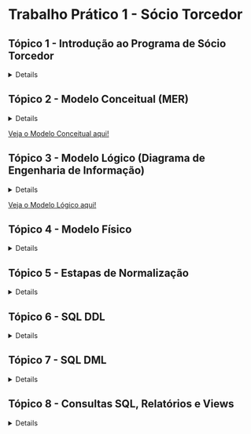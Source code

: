 # Trabalho Prático 1 - Sócio Torcedor

## Tópico 1 - Introdução ao Programa de Sócio Torcedor

<details>

  ## Introdução ao Programa de Sócio Torcedor

  O programa de Sócio Torcedor é uma iniciativa de clubes de futebol voltada para o engajamento e fidelização dos seus torcedores, oferecendo a eles a oportunidade de apoiar diretamente o clube e, em troca, obter benefícios exclusivos. Comum em diversos times ao redor do mundo, esse programa se tornou uma fonte importante de receita para as equipes, complementando os ganhos com venda de ingressos, patrocínios e direitos de transmissão.

  A principal ideia por trás do programa é criar um vínculo mais próximo entre o clube e seus torcedores, oferecendo vantagens como prioridade na compra de ingressos, descontos em produtos oficiais, acesso a áreas exclusivas nos estádios, e a possibilidade de participar de eventos especiais, como encontros com jogadores e visitas às instalações do clube. Esse modelo de fidelização não apenas beneficia os torcedores, que têm acesso a experiências e serviços diferenciados, como também representa uma importante estratégia financeira e de marketing para o clube.

  Além dos benefícios diretos, o Sócio Torcedor incentiva uma base de fãs mais engajada e comprometida com o sucesso do clube, criando um ciclo de apoio mútuo. Muitos clubes oferecem diferentes planos, adaptando os benefícios e preços às preferências e possibilidades de cada torcedor, aumentando assim o alcance e a acessibilidade do programa.

  ### Exemplo para o Trabalho: Programa de Sócios "Camisa 7" do Botafogo de Futebol e Regatas


  Para o desenvolvimento do presente trabalho, utilizaremos como exemplo o programa de Sócio Torcedor do Botafogo de Futebol e Regatas, denominado "Camisa 7". Este programa é direcionado aos torcedores do Botafogo e oferece uma série de vantagens para aqueles que se tornam sócios, fortalecendo o vínculo entre o clube e sua torcida apaixonada.

  O programa "Camisa 7" concede aos sócios benefícios como prioridade e descontos na compra de ingressos, vantagens em produtos e serviços oficiais, acesso a eventos e experiências exclusivas, além de promoções junto a parceiros comerciais. Essa estrutura proporciona um caso rico para modelagem de banco de dados, uma vez que envolve uma diversidade de informações sobre o relacionamento entre o torcedor e o clube, planos de associação, regras de uso e diferentes tipos de benefícios e acessos.

  No decorrer do trabalho, focaremos na criação de uma estrutura de banco de dados que capture os principais aspectos do programa "Camisa 7", incluindo a modelagem de dados para sócios, planos, benefícios, e registros de transações, garantindo um sistema que pode sustentar tanto as operações internas do clube quanto o suporte aos torcedores cadastrados no programa.

  ## Resumo sobre o Negócio


  O programa de sócios torcedores "Camisa 7" do Botafogo de Futebol e Regatas visa fortalecer a relação entre o clube e seus torcedores, oferecendo benefícios exclusivos para aqueles que aderirem ao programa. Atuando no setor esportivo e de entretenimento, o programa permite que os torcedores apoiem diretamente o clube, contribuindo para a sustentabilidade financeira e participando de um modelo de engajamento que vai além dos jogos.

  ### Ramo de Atuação


  O "Camisa 7" opera no mercado de fidelização esportiva, focado em oferecer vantagens exclusivas aos sócios torcedores, como prioridade na compra de ingressos, descontos em produtos oficiais, acesso a eventos exclusivos e outras experiências voltadas para os fãs.

  ### Tipos de Serviços e Benefícios

  <ul>
    <li>Prioridade e desconto na compra de ingressos para jogos do Botafogo.
    <li>Descontos em produtos oficiais do clube e de parceiros.
    <li>Acesso a áreas exclusivas do estádio.
    <li>Possibilidade de participar de eventos e experiências únicas com o clube, como visitas ao estádio e encontros com jogadores.
    <li>Benefícios relacionados a parceiros comerciais (lojas, restaurantes, academias, etc.).
  </ul>

  ### Principais Atores

  <ul>
    <li>Sócio Torcedor: O torcedor cadastrado no programa, que possui diferentes níveis de adesão e benefícios.
    <li>Clube (Botafogo de Futebol e Regatas): Responsável por gerenciar o programa, estabelecer parcerias e promover os eventos e benefícios.
    <li>Fornecedores e Parceiros Comerciais: Empresas e lojas que oferecem benefícios exclusivos aos sócios.
  </ul>

  ### Dados Essenciais

  <ul>
    <li>Informações pessoais dos sócios (nome, CPF, endereço, e-mail…).
    <li>Dados de adesão ao programa (tipo de plano, data de adesão, status…).
    <li>Histórico de benefícios e utilização de serviços.
    <li>Informações sobre pagamentos e renovação de planos.
    <li>Detalhes de eventos exclusivos e ingressos adquiridos.
  </ul>

  ### Fluxos de Processos Cotidianos

  <ul>
    <li>Adesão e Cancelamento: Processo pelo qual o torcedor adere ao programa ou cancela sua inscrição.
    <li>Gerenciamento de Benefícios: Atribuição e gestão dos benefícios que cada sócio tem direito, de acordo com o plano.
    <li>Compra de Ingressos: Prioridade e descontos na compra de ingressos para partidas, com controle de disponibilidade e acesso.
    <li>Renovação de Planos: Procedimento para renovação automática ou manual dos planos dos sócios.
  </ul>

  ### Regras e Restrições

  <ul>
    <li>Cada sócio tem direito a um único cadastro, identificado pelo CPF.
    <li>O sócio deve manter as mensalidades em dia para usufruir dos benefícios.
    <li>Há limites de quantidade e frequência para alguns benefícios, como a compra de ingressos com desconto.
    <li>As vantagens e os preços podem variar conforme o plano escolhido pelo torcedor.
  </ul>
</details>

## Tópico 2 - Modelo Conceitual (MER)

<details>

# Modelo Conceitual (MER)

## Introdução

O Modelo Conceitual é a primeira etapa na criação de um banco de dados e representa uma visão abstrata e de alto nível do sistema, descrevendo os principais elementos (entidades) e como eles se relacionam entre si. O objetivo do modelo conceitual é garantir que todos os requisitos do sistema sejam capturados de forma clara, sem se preocupar ainda com a estrutura física ou a implementação específica no banco de dados. É uma visão do “mundo real” do sistema, com foco em como os dados e informações devem ser organizados e compreendidos.

## Estrutura e Funcionamento do Modelo Conceitual

No Modelo Conceitual, usamos o Modelo Entidade-Relacionamento (MER) para identificar:

<ul>
  <li> Entidades: Representam os principais elementos do sistema, como pessoas, objetos ou eventos. Cada entidade é algo do “mundo real” que deve ser armazenado no banco de dados. No caso deste trabalho, as entidades incluem Sócio, Plano, Benefício, Ingresso, Pagamento, Setor_Estadio, Evento_Exclusivo, entre outras.

  <li> Atributos: São as características ou informações relevantes sobre cada entidade. Por exemplo, a entidade Sócio possui atributos como Nome, CPF, Endereço, Telefone, e Pontos_Socio. Esses atributos são as informações que devem ser registradas para cada instância da entidade.

  <li> Relacionamentos: Descrevem como as entidades estão conectadas. Cada relacionamento possui uma cardinalidade, que indica o tipo de ligação entre as entidades, como um-para-um (1:1), um-para-muitos (1:N), ou muitos-para-muitos (N:N). Os relacionamentos entre entidades são essenciais para definir a lógica de como os dados se conectam no sistema.

  <li> Cardinalidade: Define o número de instâncias de uma entidade que podem se associar a instâncias de outra entidade. Por exemplo, a relação entre Sócio e Plano é N:1, indicando que um sócio está associado a um único plano, mas um plano pode ter vários sócios.
</ul>

## Como o Modelo Conceitual foi Feito neste Trabalho

Neste trabalho, o Modelo Conceitual do sistema foi desenvolvido para organizar os dados de um programa de sócios torcedores de um clube de futebol, chamado "Camisa 7". Este modelo conceitual visa representar todos os dados relevantes do sistema, incluindo o gerenciamento de sócios, planos, pagamentos, ingressos, benefícios e eventos exclusivos para sócios.

### Principais Etapas do Desenvolvimento do Modelo Conceitual:

#### Identificação das Entidades:

As principais entidades identificadas foram:
<ul>
	<li> Sócio: Representa os membros do programa de sócios torcedores.
	<li> Plano: Representa os diferentes tipos de planos disponíveis para os sócios.
	<li> Benefício: Representa os benefícios oferecidos nos planos.
	<li> Ingresso: Representa os ingressos para eventos (jogos) que os sócios podem comprar com desconto.
	<li> Setor_Estadio: Representa as diferentes áreas do estádio onde os sócios podem adquirir ingressos.
	<li> Pagamento: Representa os pagamentos feitos pelos sócios para manterem sua adesão ao plano.
	<li> Evento_Exclusivo: Representa os eventos exclusivos disponíveis apenas para os sócios do clube.
</ul>

#### Definição dos Atributos:


Cada entidade recebeu uma série de atributos que descrevem suas características principais. Por exemplo:
<ul>
  <li> A entidade Sócio inclui atributos como `ID_Socio` (chave primária), `Nome`, `CPF`, `Endereço`, `Telefone`, `E-mail`, `Data_Adesao`, `Status_Socio`, e `Pontos_Socio`.
  <li> A entidade Plano inclui atributos como `ID_Plano` (chave primária), `Nome_Plano`, `Valor_Mensal`, `Valor_Anual` e `Descrição`.
</ul>

#### Definição dos Relacionamentos:

Para capturar as conexões entre as entidades, foram definidos vários relacionamentos, incluindo:
<ul>
  <li> ASSOCIADO_A: Relaciona Sócio e Plano, indicando que cada sócio é associado a um único plano, mas um plano pode ter vários sócios.
  <li> REALIZA: Relaciona Sócio e Pagamento, indicando que um sócio pode fazer vários pagamentos.
  <li> COMPRA: Relaciona Sócio e Ingresso, indicando que um sócio pode comprar vários ingressos.
  <li> PARTICIPA: Relaciona Sócio e Evento_Exclusivo via uma tabela intermediária, permitindo que sócios se inscrevam para participar de eventos exclusivos.
  <li> INCLUI: Representa a relação N:N entre Plano e Benefício. Essa relação indica que um plano pode incluir vários benefícios, e um benefício pode estar disponível em vários planos.
</ul>

#### Ajustes e Correções no Modelo Conceitual:

Após definir as entidades e relacionamentos, ajustes foram feitos para melhorar a clareza e a precisão do modelo. Atributos adicionais foram adicionados a algumas relações para capturar informações específicas (por exemplo, a quantidade de ingressos disponíveis para um setor específico). Também foi garantido que as setas de relacionamento estivessem corretamente apontadas das chaves estrangeiras para as chaves primárias correspondentes, reforçando a integridade dos dados no modelo.

### Modelo Conceitual

![Modelo Conceitual](modelo_conceitual.drawio.svg)

</details>

[Veja o Modelo Conceitual aqui!](https://viewer.diagrams.net/?tags=%7B%7D&lightbox=1&highlight=0000ff&edit=_blank&layers=1&nav=1&title=modelo_conceitual.drawio#R%3Cmxfile%3E%3Cdiagram%20name%3D%22P%C3%A1gina-1%22%20id%3D%22wmdU3N0_5JdRUZmJLfvx%22%3E7V1be9q6Ev01eaSfJd8fUyA9nJMLDWn3Tl%2F4HFDA%2BxiL2iaX%2Fvptgw22JBI3CZ6h8JJgWb6tpcvMaGZ0ordnT18ibz694GMWnFBt%2FHSid04oJY6hp%2F%2Bykue8xLXMVckk8sd52aZg4P9ieaGWly78MYsrFRPOg8SfVwtHPAzZKKmUeVHEH6vV7nlQfercmzCpYDDyArn0L3%2BcTFelDrU35f9h%2FmRaPJlY7urMzCsq518ST70xfywV6d0TvR1xnqx%2BzZ7aLMjQK3BZXXe25ez6xSIWJnUu%2BOr2W9e%2FCI8ff0743Zndce9oi9D85ZLn4ovZOAUgP%2BRRMuUTHnpBd1P6OeKLcMyy22rp0abOOefztJCkhf%2BwJHnO2fQWCU%2BLpsksyM%2Bmbxw9%2F10%2BuM1u9sksDjtP%2Bc1XR8%2F5kfzJOQoxX0Qj9tJ35k3HiyYseaGesaqXYVB6QA7oF8ZnLH2ftELEAi%2FxH6qNxMvb2mRdb0NH%2BiNn5HfY0Y%2FslOvZuNgxjuyU65mo2HFdUHY0bOy4Dip6iHYc26r8aLj40bUjP%2BV6yLqPTo70VLoPMnqOcnW1HkHGjwUrHWwoua0wAsaPjkt6I4Z9FN%2BqgFi4CLKO8lulHkVGj3mkp6pvIOMHdgJCxw%2B20c3BJB8QcHqIhcz2trrvgxcs8icNTtr6yWd95HOJuSovj1M%2FYYO5t8TlMfLmVQ62YvnAooQ9vfjt%2BVmq55bBfNFjvZjxuFlBIMWywLS0emBpO4KLSnBdpneWm3gQ%2BPOYNQKSgFHLNGWMiAIjc1cYGRJG3dbM8wNMKFFFQ2oUJFMCqd0%2Fw4SQC92MLAmhE2oF6VM%2FL9Ifk%2BxHrzMc8OVAtTqRPmd9DhOWLeJAo2nLnTIdyiOWDfantjzUA6JFbOjO6Uhg3bCA3fMQ1Uivq2bDRnFyJZw6XuINvTGLPVRNSreh%2B1%2FxsLKglXjJIh7GXCVqgY5W4LMjkcXSPg8TjhAtw4AGi8IakBpTsYpW%2BboFCZeNnMK6NyDkB5eJjwKbKJqyINXnB5eJAngBHSE%2FyGx89ECWmGoTROBmoN5XXb%2BNHqajL9MrY%2FTzL%2B%2Fq9qF1IDbY2vzoyAQEWTfoB14Ib391ijfDY3%2BVFYPMADucK%2FFqUi2wDbeClQWtcRZS1isGtLylITOgOS42NGVz5Hcv4NFwxsLYg7Vtu67QTeHRks2NK7S8cIEMLEKhwdLlMa3D4lHkr2yzy7%2F6Owa3ex4mxVyvCHZ5w6wAjhgqp7PdCTR6btl5XaDBFW6jH4jAWZ8fXBq1Aevz3JjCVp8fXF7PBj3yUwUEl9OZAWzRxcePjoqf4r1LElWKCbtfilIdDJ5NRNewqda67Lej0hdFIJEpjsQQgCUauLQqK0M3%2FpwP7zIkfejlTEJtdIAp%2FAo%2BUiH6CNRMsf%2BCr5kbshXx68ILE3%2Fsjdkw8GcpJrgwI%2FCuivJEkfsZhGzE4njZ1Ejk8xgXchTcn8w8kKgVIwf6dREIV1yrCSKivh%2Fnj4Mvv7TP%2FfRdyl2p0pNs263eYkV0fpVAwvo13sHLgYQT1e43Ji7VjujHgU2oiMt2RfQDyRZTnyAwdxClswGsbREfPS6FoqfVnnb03j%2BjSy0YOeNTOguSoAXsLPoWegTkPo4vJUAUcnQz5LigvjfxZunnwhutRNfntcsDmM3KqBckVIIQmblKQNQsFFI4jVg2Vi1jOuZbWyEgXBYBh0sOFVo5OqR44YLKsaGhkq16FyzhY46zbdkmNGCmbNDLQ4ZQArZO5QoXjgarWzeWi8jMZ73XRU9cbiEEel0bHUEmLqMhMVCFkmEgCJnx41A8D2oTZCEzHxrAcxA6gkxcrlXEPJBgpdoErVdhkTBkyjp9L5xELI7hLSCmJujrqlX%2FRi0gpqyvqywgGwSRGUAsAVHLhPajMGWV%2Fr8cWJk3tWo4jE0saJS25P4Ah8qy7E9mBSwDPE%2BKJWvymUMTh9bgFViB596xYefnxtaPiu1tXt%2BrA1m0t4kquGN3OmJ9gpCpIMXQfCSoIIiiIsiSp84BS3g07MaJN0bgnO7agmUXfJ3PlidQZTLADEZ0Iq5bzJ9FZkULfI6lEpzLKPp4hR8gVkQz0YEl66P9CEXeRIcI%2FbRw%2BoRLnIhqBWZ3gZ%2B2U3PqcXDJBs6BBE7X5qfw%2FkXiO3cgzsH1uw%2FYAqaSngPZaqA%2BPbjCPm3Zctd9yNwkht2nUbCI%2FQd42doQUiq1qCoIqlnhWtZHVML1Ckp00rVuCYDq4CYsR9ZWluJ1gSAgWoaLDy0iobW0JCNAy6ImOrTkiMVzPvIC%2F5eHJzqW6uIgB54yyJGj29teisEyOhYZWC50I3PlAWx%2FUseJO32A5%2BcuAkD%2BhJ0sHBfa49qtl6YCJ5qG0NfhV7tJEVn%2Bp%2FvDuHWVmkL2RqLUuLJSczoYXLV7p52rtPhUYi%2Ba8tndIm6kPZsGFRaQiWryKmb%2FcoteN7wdNGk5iGp%2FVguIVhjp0ERuEG3PnYwIMYRxlyhWtBrGVNa6S%2Blaxn4852E6uMAmS5Uao9LhzTKaBI7IGtA%2B5qnSBEMQvGpJSD3RCqfYTyjBByiMPf%2FJT0qrLenRbenMRrDKDj5g49Oi1dTYuh5ZOBKRRatLibC0%2BSVVfL3An4Tp71GKFYvSgqyR%2BiMvOM1PzPzxONjW6qv0fkDDFw2gVJG%2FzVI0e31nzV6xn4GcFAI9rjY%2BXPcwd8ObhpSi5ut5e8EWoKyfNnsIv7Wv%2Fnfxw7xJvlvTH3fF7sBHfhAM%2BUqCDiS30%2B8QhGsJd%2F3m5eify%2Fb5t57EXJN2jhQmcTKQhUtHMRk4u5sMZGF9D4UX10Y3ycrGoz3ElVDBj1KVX7pZYHFtCrE7t3Si107chivwcv3ipaZ%2F3T097%2F2ANTJTs7oGZShcgpsdexUJqvdQwREXnqlik%2BxmhwhFCus9HHtFXG1NNuA3jOuhDL1G7awEyILqFIns2lcX%2FWvYkVfcS0FXjBDNjryKJGJ7OEKIXniGYlWl2RHCpH%2FCjKYL%2Fnq6QlJoFtfiaX%2F8yGvWFXqL6EckFqEDyadUn5%2F1Yj8Sgg4kn9LvEASmNioJAg4pw0gQtpRXsl7f6Q1urnufv%2FWWTmTdC1AxU4xjXecEKk3btMh404ycaclm6D2UM20i5nexwM2Alixp7iGyLhWyBetyk20YV1RZP3YX2kssu%2BY4bIMlV1XOkwRYFWhsolQRpEQEl6BJZIX3wPlB1n%2FokZ8qIsjETEv2Eu%2BfXt%2F02r0%2BrBlTNAu1FOY2pWfo7uRLRUKjPZSCqOBWT8BXkGxZbi88le8KN%2BXLku%2Fy3Vbf5d2Cf%2B8HQZsHPL1NJ%2BRhdlGcRPz%2FTCj8AJKkjAPEbY6lxfkliZN%2B%2F7pnWfN73gkWj0%2Bt7RzhdzMX4iEbTU%2BlnhZhZ8VPriu4tVnGK1Pj8qjPIj8FIOtHO9iI7aVmh0SckSfLTdQqYPsWM1y3moyieEkKrQKFIDmEhFSDKQ5eEgfFPBq9MNs6feRBo%2BVW0LIaREu5zR%2Fwws9bzCW%2Fuw%2Fi9u0Na4dBv2N0XF56GkXec6nCPNtXOS7dWdyeWYxmIUWc8FndKwr3sG0XOM6L9dMfq5feNK3117%2B9tclGz%2BvuWfe62xp0Tz4giFvqh4q2sV1AFAAhmkKo2Zn9XQmXvGAB443wLlx1wW9xvdV4A3K3ElXZx2gPURW7L3V2ps2khxHnSXkkSD9qesHHLKvxLw%3D%3D%3C%2Fdiagram%3E%3C%2Fmxfile%3E)


## Tópico 3 - Modelo Lógico (Diagrama de Engenharia de Informação)

<details>

# Modelo Lógico - Diagrama de Engenharia de Informação

## Introdução

O Modelo Lógico é uma etapa intermediária entre o modelo conceitual e a implementação física no banco de dados. Ele representa a estrutura de dados de maneira mais detalhada, especificando as tabelas, chaves primárias, chaves estrangeiras e relacionamentos de forma que se aproxime do formato final a ser utilizado no banco de dados. O objetivo é traduzir as ideias do modelo conceitual em uma estrutura que possa ser implementada no sistema de gerenciamento de banco de dados (SGBD), garantindo a integridade e a consistência dos dados.

## Estrutura e Funcionamento do Modelo Lógico

No Modelo Lógico, cada entidade do modelo conceitual se torna uma tabela, e os relacionamentos entre as entidades são implementados usando chaves estrangeiras e, quando necessário, tabelas intermediárias. A modelagem lógica envolve:

### Tabelas e Atributos

<ul>
  <li> Cada entidade do modelo conceitual é convertida em uma tabela com atributos bem definidos.
  <li> Cada tabela possui uma chave primária (PK), que é um identificador único de cada registro, além de outros atributos que representam as informações que serão armazenadas.
</ul>

**Exemplo**: A entidade `Sócio` se tornou a tabela `Sócio`, contendo atributos como `ID_Socio` (PK), `Nome`, `CPF`, `Endereço`, `Pontos_Socio`, entre outros.

### Chaves Estrangeiras (FK)

<ul>
  <li> Para conectar as tabelas e garantir a integridade referencial, foram adicionadas chaves estrangeiras nas tabelas dependentes.
  <li> As chaves estrangeiras estabelecem relacionamentos entre as tabelas, apontando para a chave primária de outra tabela.
</ul>

**Exemplo**: Na tabela `Pagamento`, o campo `ID_Socio` é uma chave estrangeira que se conecta à chave primária `ID_Socio` na tabela `Sócio`. Isso indica que cada pagamento está associado a um sócio específico.

### Relacionamentos com Tabelas Intermediárias para Relacionamentos ‘N:N’


- Relacionamentos muitos-para-muitos (N:N) foram implementados usando tabelas intermediárias, chamadas de tabelas associativas. Cada tabela intermediária possui chaves estrangeiras que se conectam a duas tabelas principais, estabelecendo o relacionamento N:N de forma indireta.
  
  **Exemplos**:
  - `Plano_Beneficio`: Tabela intermediária entre `Plano` e `Benefício`, permitindo que um plano inclua vários benefícios e que cada benefício esteja disponível em vários planos.
  - `Participacao_Evento`: Relaciona `Sócio` e `Evento_Exclusivo`, permitindo que sócios possam participar de múltiplos eventos e que cada evento tenha a participação de vários sócios.
  - `Disponibilidade_Ingresso`: Conecta `Ingresso` e `Setor_Estadio`, permitindo a configuração de ingressos disponíveis para diferentes setores em cada jogo.

### Uso de Cardinalidades com Formato "Pé de Galinha"


No modelo lógico, os relacionamentos entre as tabelas são representados com linhas e símbolos que indicam a cardinalidade, utilizando o formato "pé de galinha":
- **‘1:N’**: Indica que uma ocorrência em uma tabela pode estar relacionada a várias ocorrências em outra tabela.
- **‘N:N’**: Indica um relacionamento muitos-para-muitos, que requer uma tabela intermediária.

  **Exemplo**: O relacionamento entre `Sócio` e `Plano` é 1:N (um sócio pertence a um único plano, mas um plano pode ter vários sócios), enquanto o relacionamento entre `Plano` e `Benefício` é N:N e é implementado através da tabela intermediária `Plano_Beneficio`.

## Tabelas e Relacionamentos Principais


| Tabela 1        | Tabela 2        | Cardinalidade | Implementação               | Descrição                                                                                   |
|-----------------|-----------------|---------------|-----------------------------|---------------------------------------------------------------------------------------------|
| Sócio           | Plano           | 1 : N         | Direta (FK em Sócio)        | Cada sócio está associado a um único plano, mas um plano pode ter vários sócios.            |
| Sócio           | Pagamento       | 1 : N         | Direta (FK em Pagamento)    | Um sócio pode realizar vários pagamentos, mas cada pagamento pertence a um único sócio.     |
| Pagamento       | Plano           | N : 1         | Direta (FK em Pagamento)    | Vários pagamentos podem estar vinculados a um único plano, mas cada pagamento é relacionado a um plano específico. |
| Sócio           | Ingresso        | 1 : N         | Direta (FK em Ingresso)     | Um sócio pode comprar vários ingressos, mas cada ingresso é comprado por um único sócio.    |
| Ingresso        | Setor_Estadio   | N : N         | Tabela Disponibilidade_Ingresso | Um ingresso pode estar disponível em vários setores, e um setor pode ter vários ingressos. |
| Sócio           | Evento_Exclusivo| N : N         | Tabela Participacao_Evento  | Um sócio pode participar de vários eventos exclusivos, e cada evento pode ter a participação de vários sócios. |
| Plano           | Benefício       | N : N         | Tabela Plano_Beneficio      | Um plano pode incluir vários benefícios, e um benefício pode estar disponível em vários planos. |

## O Funcionamento do Modelo Lógico no Sistema

O Modelo Lógico para o programa de sócios torcedores "Camisa 7" foi desenvolvido com o objetivo de organizar e estruturar todos os dados relacionados aos sócios, planos, pagamentos, ingressos, benefícios e eventos exclusivos. Esse modelo lógico descreve como cada tabela (entidade) está conectada a outras, definindo as interações permitidas entre os dados.

### Gerenciamento de Sócios e Planos


- A tabela `Sócio` está ligada à tabela `Plano` para garantir que cada sócio esteja associado a um plano específico, e os detalhes do plano, como valores mensal e anual, estão disponíveis na tabela `Plano`.
- Essa estrutura facilita o gerenciamento dos planos dos sócios e permite a atualização dos dados conforme necessário.

### Controle de Pagamentos


- A tabela `Pagamento` está relacionada a `Sócio` e `Plano`, permitindo registrar e monitorar os pagamentos realizados por cada sócio para o plano específico.
- A chave estrangeira `ID_Socio` em `Pagamento` conecta cada pagamento a um sócio específico, enquanto `ID_Plano` conecta ao plano relacionado, garantindo que o sistema possa verificar o status de pagamento de cada sócio.

### Distribuição de Ingressos e Setores do Estádio


- Com a tabela intermediária `Disponibilidade_Ingresso`, é possível definir a quantidade de ingressos disponíveis para cada setor do estádio em diferentes jogos.
- As conexões entre `Ingresso`, `Setor_Estadio` e `Disponibilidade_Ingresso` permitem gerenciar a disponibilidade de ingressos e organizar a venda por setor.

### Benefícios Associados aos Planos


- A tabela `Plano_Beneficio` conecta `Plano` e `Benefício`, permitindo que cada plano ofereça um conjunto de benefícios específicos.
- A estrutura N:N garante que benefícios possam ser oferecidos em múltiplos planos, e que cada plano possa ter vários benefícios, oferecendo flexibilidade no gerenciamento das vantagens dos sócios.

### Eventos Exclusivos para Sócios


- A tabela `Participacao_Evento` conecta `Sócio` e `Evento_Exclusivo`, permitindo que os sócios se inscrevam para participar de eventos exclusivos e que o clube possa monitorar a participação.
- Isso permite ao sistema registrar e gerenciar a participação dos sócios em eventos especiais oferecidos pelo programa.

### Modelo Lógico

![Modelo Lógico](modelo_logico.drawio.svg)

</details>

[Veja o Modelo Lógico aqui!](https://viewer.diagrams.net/?tags=%7B%7D&lightbox=1&highlight=0000ff&edit=_blank&layers=1&nav=1&title=modelo_logico.drawio#R%3Cmxfile%3E%3Cdiagram%20name%3D%22P%C3%A1gina-1%22%20id%3D%22KSyjg04kAoLFHSUwFhZd%22%3E7Z1rd6O2FoZ%2FTT6mi5sBf5xc2jM9055pMqunPV%2ByNEZJaDF4YTJJ5tcfYW42wolEDQLt3dXV2thWbOnVfsSrLenMvly%2F%2FJSSzeMvSUCjM8sIXs7sqzPLsn3DYf%2FLr7wWVyxj6RVXHtIwKK6ZzYXb8DstLxrl1acwoNuDN2ZJEmXh5vDiKoljusoOrpE0TZ4P33afRId%2FdUMeKHfhdkUi%2Fup%2FwyB7LK76ltdc%2FxcNHx6rv2y6y%2BKVNaneXP6S7SMJkue9S%2Fb1mX2ZJklWPFq%2FXNIor72qXorP%2FXjk1fqLpTTORD7wvP71PP755tuHLySx%2F7z5%2BPpX%2Bvt5Wco3Ej2VP%2FjMcs8sm1W%2FfXHwcPcTsteqXtiv2eQPM%2FI1ojf577p4TNLwexJnJGLX8w9tM5JmZZPunj%2BH64jErMJI0Lp0kewUkl%2B6D6PoMomSlD2Pk5h9%2BGKVRBHZbMOvUVVUkCabLyR9oFl5YZOEcbZr68UF%2B5dVxaXxw%2BJswb7rJXtuNs%2FZv%2Fnb0%2BwyibdZSsJd9VGyzZ7plj28yJJNWWhE76vy07KN88dfkyxL1uUTvhmqOqVpRl%2F2LpXN8hNN1jRLX9lbylctp5RI1Um88vlzozjTL6897qnNLq%2BRUuQPddGNDtiDUgoSsrA6ZHFEAOyXZyGJbljnI%2FFDVDTXri%2BSprk62rSzlg9qdr%2FKaRBW5ZnsacIq9z7a9abHMAhozK49P4YZvd2QVf6mZxaOcklm66j8CN9Ob3aI9xtvr3FsybYpC2vqTLo0EmU0jUnGOs5THGy5Bq%2B%2FZ38NLDgN3J5d2mcX9ipM3g4Hra5vG4UmMtbVaFo2x2GX3l15DKPgE3lNnrKqoOoZ088LDW6KYJ6%2Fl8X1T6ywbSUvVvht%2BWXyl0kUPjBJXK1YW%2Bd%2F8SKlW%2FZdPpG8fx9Rg3Sv9Q87rbngO61tdTXlYqheuxTvtRqGbXYx%2BZtWXyGMH2kayoVziTCxEFbL62EHflcdQ4mjGlDtqePzv2WielfMFYr0Ug1zlADtPi7YUEvhhtI9npv8WO%2Fj1d1t8lY4P6UMqqBcNPaJVLFlvA%2Fjh0%2FFW92WThZD6OTl7FiHtpYn1Y1QcWMIR2I0iFwRvk04DVdc5Vyx%2F9G9gmKqiN4VWMLtoj1GHK69f2WF6oSQ04sCHjP4u0dkxlSYsVTODBcCM8TbRXtmeFx7X69JGEGEhrgq4EHDR2hMFhqmpZwaEv7mfKnhCzeM7tSoxLXX3peff4TIDHFNgGOG1TWDjcyYCDOE58QGm8iW8C5nywyJuUvtmcG7kddxQFOaT11%2F8LSa6Ti9OuDRgzczkR6ToYevnB4SLuZ86eEIN4z29OB9yS%2BUVXXeKgDBIS4MeODgHU0Ex1TAUSePqwOHhJM5X3B4wg2jPTh4a%2FKKZOSOBHRLQN50iGsDHDuqP4nsmCI7HNXssCUczdmyo%2B4DyA6btyhvM5I9be%2B2uuXmnl4c8OAhkW6J8BgbHh0L90aGh4ShOV942MINoz08eIfyM%2BvmCWB4iIsDHjwk8i4RHiPDwzaUw4M3NX%2Bc7xJBwXDhCreT9izhTcuPV3efWS8GyRFxYYDjCGJkwgvNRVeaW0NhRGJqbOoMEW6mk1HkrVaRp0i7tBFig6KZr2mvLh%2BMJf3lIlTcGKMOfurs7SEHoC1m3OqWoIrtoiv36tSpkwf3anoE2T88%2B%2BuuMZ9dZhx%2B8grCLjN1r8C7SIefztLxLrLnQEBCKODuKh2c2hrNnZRHi%2FKNZhwIU1sOTm3VVcFPbeUbzeiHktNLAx460JGcMDqU7zfjzNqSFI0POJNVVwVvQv5OWCPcrWm8JRC3nZEQBzx44L7JE4aH%2Bn1nqk0M9KYHbpRctzfvYRb0IPETTHjg5sjHxcLbnQiP6cBD%2BQY0CwjbI9edAOGx4F3KK7pdpWGxAc3uvzZE%2B0pCI%2FAgwludFzSm9zu1XOF5O8WrTjUFMZ1siAX6juNlQs7vzJ0F7ztCyIZYoBNZV0VnTv0uuIearc%2FqmREhIRZ44wJ0JsdbrzW%2Fo3eqL6D3vSUak3V788bkl3CT6ImT08sDHD5c9CYnjA%2FlWREuBGuy7gOID5e3Jn97InEWBiSgd1G4DjOI25xKKAQeQfAYtwkTRH1qhAvhIDcXD3Krq6LD0Cy2G2JtRrdbkobJFiJD8FS343WDp7pNmSHKMyRcCMe6uXisW709CO9aYoaEpEbAQcTrWFdOHsia1SgmR7BXzp3WVhGu6L2BNVhyhIfgHy05whNXzFSSI7yOjV8AJEd4OBKot4riRwL5VhHvxvUZDgF6JkdIiAXckMDHk19Hu6%2BUx4vy5AjfEpfH9OAi2C6%2BeLtoDxN%2BNnN3BNNGR5ycXh7w8IFHv04YH8qTI3wIR7%2F6ePRrXRX8TGax6JfxAyQ68PDX43WDh79OGB3qsyJ8CKe%2F%2Bnj6a10VvJP5C82SIIF984FHwB6tm%2BprIEEmSRDlORFLCGfA1p0ACbLkzcryDFjIBJEQCDyC4GbZUyaIr5wgvL05q7P8REME7pddVwXvWH68ursFegyshDDgsQN3rZkwOyxTOTsAngO7xD1r6qrAc2D7CQMcSDxcHjrhDF%2FLEQTJcCfBznp5aN8E35MtF539WbCeonM3Jp7UO9hi0fmfBuvxRigSZTpEEc3qHY4os96zpi9RLOGG0p4oig4BnDhRxAUCjihLPjnjY%2FyQ0u0WF46yVxatTbXPRTNva5vq5DHeNHBua7RBQN095rNw1DR4CEBYOdr0C%2FQoTaNztuvdyA5nTCCjFnDGpWngFNhoU2DyiFG%2BeNQ0IJwY2%2FQCBIpp8LNePycgl%2F7IyAIgOfBMhgmTQ%2Fm6UbO6LdacHHgqQ9PifLL%2BbueBv6DiA49keEMsOME1YXyoXztqmrOe4RKNEXU3QH6YZveRsQnMRT8y0gCID8y4mzI%2BlC8cNU3e2JxV7rZwlMBDGZq64M1KwCt%2FZKQBDyDVNtEIkJ4AGXRuXf26UdOY9dYDvafWDeGm0h4nhoRFMUOM9J5PF5cIPKyY%2FOzZLc2S9O6agSJ4YxwCKNXOdKq5AdlcO3OwfGrTxOms0cYDTS%2BZUbKdxQ8YQSTbmTjD1WiAHxPmN5h5gMeRgZRU4I0MKp4gYHoCRsoVkwaM%2BlQ7C8SEV90NECemxU94%2FcpK1Q8oA4gDIEBwymvKAFGfcWfNepcJ4RiBE15NXXQcQ57S4vxYkFNeEuIACBDem7wKt5skDr%2BGURiQgL6%2FbgyQTbms5qCkXcrBTpI1LXQpx3MprRm6lFXJ0FxKC13KRgPoUp5IKvDGCDa6lFMGjHqX0uZdShCAqTsGAsa0ed8S95zoqxaAjEEjczwjU54x6o1MG4SRaaOR2dQFb2T%2B9kTirHClgsKl%2BkYjndgygE4AskTiiFFkyegsmcA6Ypu3TLVcCGaLN472OKk2%2FNf%2FBmUAdcCDiCOx1AchMj5E1K8mdnhbVEuIOOKzpPpDhHc6dZxGGUAaAAnCO6LX3%2FLTiu%2BuX1bR0zb8hikV7JVzv2qwMrR3LPPtbNMBUyocdCPHm%2FGq%2B8k%2FSamQDiL%2FUCC8GwlixstBf7Kpi86dRYoQr9NgoO98l4RW3hgcuKcdHIgUN4p40KMc7%2FZSnjAdORVjE0Yiq3N6fBFuGTQo67qoHI32yi%2BqHVEGUAc8gizQoJwyQToyJkYmyIL3JzUkyALdyaYueHdyt9k6XIJIqAMgQSTOC0WCjE6QrjyJsREi4YPOGCHiTaM%2FQnhj81OyYlH9OymWEO%2F%2Ba8OEibhOAMJE4lA4hMn4MOnIlxgbJhKW54xh4gk3jf4w4T3MS5KH3zyDGyRBxMUBjyDV99ifU82lsApZfZPkvZk1SCkTTpXMejxl4tguFD8Ye%2F9U28udPti76E6Ol0FR95wZbUrh8u4kiAwKF%2F3Kpi46sykxg6KHVuClV7roXk6ZMOp3pXB58xIGYdDObOqCtzN1PP2rN2BO4mjqChh0NMdzNOUBo35LCheEoemiodnUBW9o7hIswni7SsMV0QoqAwgEHkQ83tREiEwHIhPYi8LjnVItlxF74o2jPUc83vzU8bZkAGkAJIjEEUBIkPEJon4jCo93QvUkiC3cOPoThDc3tZw6GUAbABHSsVqdxfnk7oLG9D58a9QBKKvCNKqwXYZ2xxAM7TUDBojtaEKON8tV95MZ5VF4vAkJYpbLQ1uyqQvelmSDgfeD%2BwzHA31nuiTkAm98UKUPImQmCRn1qRQ%2B71GCgEzdMRAypt%2FpWe7uIxAwUlIBCBj0MMfzMOUBoz6VwgdiYfpoYTZ10WlhageUAaQBECASp%2F8gQEYHyATSKHzeKNWTIOKNoz9BeO9TV99rAHnoTBHzz%2Fu%2Ff%2Fuf5984v3%2B1l3%2BsPqTL23OBJak0eKDV3R%2Br6TB7vaERycIkvm5eKe4RC4iYVo6ZbJ0DJncWaBx8SNOdjq5v1iR%2BzVs2%2F0W04gt9CbM%2F9h7%2FmT%2F%2BYVE%2Bu3rZe%2BmqAhD7KunrH%2FWfYE%2F2PpU%2FbT62e1Z9rvh9%2BY%2FaU0LnNNk2eUpX9A1lVSuOswpxx95YHNT3ZjQyjQ5B1BfTXY1%2FO%2FzKb6juc87ZfT0fzuLZZktpxU8tP9WojCvIaRVktQsqqoIr6FRyFRjyjCHXntLrI%2FMTynUpqNalrVat%2FqHGlu2wKCpWs1WQ3y5oYLEKLIU4uViD%2F5TjL4bzrhe6467ZJ%2B4ayuLu0hVUchGg1Sm5rUDP6inldp9w2wUNLGWBjbdHHCbMTa6CajXNhVq5Lr0W3XtHXqNVkjly6K2GJRh7Ty1m07BF5Vycpagw%2Bhr%2BOyoU1nM7kI8tZxW3aTDkXB3XJhCdl4rl3L75qjPzpeXsuK1A307WHFrPFupZsSVRRjSV0dluidDrHZ1bJdntjjG0nAWm8lHOvcKzL3qrt1BssZm1p3bsFk08OrdLGlvOArtIzVDOp5Slpzh4nlvtdRl9xwKtga1ljKw1gd30Z6i1KYTO6qzB94cCnmLD93RqPjetoYYC7GmaJNn%2B21OyefwlCWj%2Bjv8D%3C%2Fdiagram%3E%3C%2Fmxfile%3E)


## Tópico 4 -  Modelo Físico

<details>

# Modelo Físico

## Introdução

O Modelo Físico é a etapa final de modelagem de dados, onde os conceitos do modelo lógico são traduzidos diretamente para o formato de um banco de dados relacional. Essa etapa envolve a definição detalhada de cada tabela, incluindo os tipos de dados, restrições, chaves primárias e estrangeiras, e qualquer regra adicional necessária para garantir a integridade e consistência dos dados.

Neste trabalho sobre o programa de sócios torcedores "Camisa 7" do Botafogo, o Modelo Físico descreve como os dados são organizados e armazenados no banco de dados, permitindo que o sistema funcione conforme planejado. Ele estabelece a estrutura real que será implementada no sistema de gerenciamento de banco de dados (SGBD) com o MySQL.

## Estrutura e Aplicação do Modelo Físico ao Programa de Sócios Torcedores

### Definição de Tabelas com Tipos de Dados Específicos

- Cada entidade do modelo lógico foi convertida em uma tabela física com um conjunto de campos (atributos).
- Os tipos de dados foram escolhidos com base na natureza das informações armazenadas: por exemplo, `VARCHAR` para textos como nome e e-mail, `DATE` para datas, `DECIMAL` para valores monetários e `BOOLEAN` para status.

### Chaves Primárias e Unicidade dos Registros

- Em cada tabela, um campo foi escolhido como chave primária (PK) para garantir que cada registro seja único. As chaves primárias permitem identificar cada linha de maneira exclusiva.
- Em tabelas intermediárias (como `Plano_Beneficio` para o relacionamento N:N entre `Plano` e `Benefício`), uma chave primária composta foi definida usando múltiplos campos para garantir a unicidade das combinações entre entidades.

  **Exemplos**:
  - `ID_Socio` é a chave primária na tabela `Sócio`, garantindo que cada sócio seja identificado unicamente.
  - Na tabela intermediária `Plano_Beneficio`, a chave primária composta (`ID_Plano`, `ID_Beneficio`) impede a duplicação de combinações entre planos e benefícios.

### Chaves Estrangeiras e Relacionamentos


- Para conectar as tabelas de maneira lógica e garantir a integridade referencial, foram definidas chaves estrangeiras (FK) que referenciam as chaves primárias de outras tabelas.
- Isso garante que os dados em uma tabela estejam sempre relacionados de forma consistente a dados de outras tabelas.

### Tabelas Intermediárias para Relacionamentos ‘N:N’


- Relacionamentos muitos-para-muitos, como entre `Planos` e `Benefícios` ou `Sócios` e `Eventos Exclusivos`, foram implementados usando tabelas intermediárias.
- Essas tabelas intermediárias, como `Plano_Beneficio` e `Participacao_Evento`, contêm chaves estrangeiras para ambas as tabelas principais, criando o relacionamento N:N de forma indireta.

### Restrições e Domínios para Garantir a Integridade dos Dados


- Foram aplicadas restrições adicionais, como `CHECK` para validar valores numéricos (por exemplo, garantir que os valores de descontos estejam entre 0 e 1), `UNIQUE` para garantir que determinados campos sejam únicos (por exemplo, CPF e e-mail dos sócios), e `DEFAULT` para definir valores padrão em campos booleanos e inteiros.
- Essas restrições ajudam a prevenir erros e manter a integridade dos dados no sistema.

  **Exemplo**: Em `Pagamento`, a restrição `CHECK` em `Valor_pago` garante que o valor do pagamento seja sempre positivo.

## Como o Modelo Físico se Relaciona com o Funcionamento do Programa "Camisa 7"


O Modelo Físico para o programa de sócios torcedores "Camisa 7" foi projetado para estruturar e organizar todos os dados necessários para o funcionamento do sistema. Aqui está como ele permite que o programa opere:

### Cadastro e Gestão de Sócios


- A tabela `Sócio` armazena todas as informações dos membros, incluindo o plano de associação e os pontos acumulados.
- As restrições garantem que o cadastro seja único, evitando duplicações de CPF e e-mail.

### Configuração e Atribuição de Planos e Benefícios


- `Plano` e `Benefício` são tabelas separadas que definem cada plano de associação e os benefícios correspondentes.
- A tabela intermediária `Plano_Beneficio` permite associar múltiplos benefícios a um plano específico, proporcionando flexibilidade na criação de diferentes pacotes para sócios.

### Controle de Pagamentos


- A tabela `Pagamento` armazena cada transação feita pelos sócios, conectando cada pagamento a um sócio específico. Isso permite monitorar o status de pagamento e o histórico financeiro de cada membro.

### Distribuição de Ingressos e Setores do Estádio


- `Ingresso` e `Setor_Estadio` permitem a compra de ingressos para eventos, com informações sobre descontos e setores disponíveis.
- `Disponibilidade_Ingresso` gerencia a quantidade de ingressos disponíveis em cada setor, ajudando no controle da ocupação dos espaços.

### Gestão de Eventos Exclusivos para Sócios


- `Evento_Exclusivo` armazena eventos que são acessíveis apenas aos sócios.
- A tabela `Participacao_Evento` permite registrar quais sócios participam de quais eventos, facilitando a organização e o controle de participação em eventos especiais.

### Código para gerar o Modelo Físico

```
// Tabela Sócio
Table Sócio {
  ID_Socio int [pk] // Chave Primária
  Nome varchar
  Email varchar
  CPF varchar
  Endereço varchar
  Telefone varchar
  Data_adesao date
  Status_socio boolean
  Pontos_socio int
  ID_Plano int [ref: > Plano.ID_Plano] // Chave Estrangeira para Plano
}

// Tabela Plano
Table Plano {
  ID_Plano int [pk] // Chave Primária
  Nome_Plano varchar
  Valor_mensal float
  Valor_anual float
  Descrição text
}

// Tabela Benefício
Table Benefício {
  ID_Beneficio int [pk] // Chave Primária
  Tipo_Beneficio varchar
  Quantidade_limite int
  Pontos_necessarios int
  Descrição text
}

// Tabela Pagamento
Table Pagamento {
  ID_Pagamento int [pk] // Chave Primária
  Data_pagamento date
  Valor_pago float
  Metodo_pagamento varchar
  Status_pagamento boolean
  ID_Socio int [ref: > Sócio.ID_Socio] // Chave Estrangeira para Sócio
  ID_Plano int [ref: > Plano.ID_Plano] // Chave Estrangeira para Plano
}

// Tabela Ingresso
Table Ingresso {
  ID_Ingresso int [pk] // Chave Primária
  Jogo varchar
  Data_jogo date
  Desconto float
  ID_Socio int [ref: > Sócio.ID_Socio] // Chave Estrangeira para Sócio
}

// Tabela Setor_Estadio
Table Setor_Estadio {
  ID_Setor int [pk] // Chave Primária
  Nome_Setor varchar
  Preço float
}

// Tabela Disponibilidade_Ingresso (Tabela Intermediária para Ingresso e Setor_Estadio)
Table Disponibilidade_Ingresso {
  ID_Ingresso int [ref: > Ingresso.ID_Ingresso] // Chave Estrangeira para Ingresso
  ID_Setor int [ref: > Setor_Estadio.ID_Setor] // Chave Estrangeira para Setor_Estadio
  Quantidade_disponivel int
}

// Tabela Evento_Exclusivo
Table Evento_Exclusivo {
  ID_Evento int [pk] // Chave Primária
  Nome_evento varchar
  Data_evento date
  Localização varchar
  Capacidade int
}

// Tabela Participacao_Evento (Tabela Intermediária para Sócio e Evento_Exclusivo)
Table Participacao_Evento {
  ID_Socio int [ref: > Sócio.ID_Socio] // Chave Estrangeira para Sócio
  ID_Evento int [ref: > Evento_Exclusivo.ID_Evento] // Chave Estrangeira para Evento_Exclusivo
  Data_inscricao date
}

// Tabela Plano_Beneficio (Tabela Intermediária para Plano e Benefício)
Table Plano_Beneficio {
  ID_Plano int [ref: > Plano.ID_Plano] // Chave Estrangeira para Plano
  ID_Beneficio int [ref: > Benefício.ID_Beneficio] // Chave Estrangeira para Benefício
}

```
### Modelo Físico

![Modelo Físico](Modelo%20Físico%20-%20Sócio%20Torcedor.svg)

## Conclusão


O Modelo Físico transforma o projeto conceitual e lógico em uma estrutura prática e implementável. Ele define como cada dado será armazenado e acessado, garantindo a integridade, consistência e organização do banco de dados para o programa "Camisa 7". Com essa estrutura física implementada no SGBD, o sistema será capaz de gerenciar as inscrições, pagamentos, benefícios, ingressos e eventos dos sócios de maneira eficiente e escalável.
</details>

## Tópico 5 - Estapas de Normalização

<details>

# Etapas de Normalização e Estrutura do Banco de Dados

## Introdução

A normalização de dados é um processo essencial na modelagem de bancos de dados relacionais. Ela organiza as tabelas e elimina redundâncias, garantindo que os dados sejam armazenados de forma eficiente e evitando inconsistências. No caso do programa de sócios torcedores "Camisa 7", a normalização foi aplicada para assegurar a integridade dos dados e otimizar o desempenho do banco de dados.

## Etapas de Normalização


Abaixo estão as principais etapas de normalização seguidas para garantir que os dados estivessem em conformidade com as regras de normalização. No final do processo, os dados já estavam organizados de maneira a eliminar redundâncias e garantir a consistência.

### 1FN - Primeira Forma Normal


Para uma tabela estar na Primeira Forma Normal (1FN), ela precisa:
- Ter somente valores atômicos, ou seja, não conter grupos repetitivos ou valores multivalorados.
- Garantir que cada campo tenha um único valor por registro.

No banco de dados do programa "Camisa 7", todas as tabelas estão na 1FN, pois cada campo contém apenas valores atômicos e não há grupos repetitivos.

### 2FN - Segunda Forma Normal


Para uma tabela estar na Segunda Forma Normal (2FN), ela deve:
- Estar na 1FN.
- Ter todos os atributos totalmente dependentes da chave primária, eliminando dependências parciais.

A 2FN é aplicada principalmente a tabelas com chaves primárias compostas. No modelo do "Camisa 7", todas as tabelas que possuem chaves primárias compostas (como tabelas intermediárias para relacionamentos N:N) foram organizadas para que cada atributo dependa totalmente da chave primária composta.

### 3FN - Terceira Forma Normal

Para uma tabela estar na Terceira Forma Normal (3FN), ela precisa:
- Estar na 2FN.
- Ter todos os atributos dependentes somente da chave primária, eliminando dependências transitivas.

No banco de dados "Camisa 7", todas as tabelas foram normalizadas até a 3FN, garantindo que cada atributo seja diretamente dependente da chave primária, sem dependências transitivas.

### Confirmação de Normalização

Após a aplicação das três formas normais, o banco de dados do programa "Camisa 7" está totalmente normalizado até a Terceira Forma Normal (3FN). Isso garante que os dados sejam organizados de forma lógica e eficiente, com eliminação de redundâncias e consistência referencial.

## Estrutura do Banco de Dados no Programa "Camisa 7"

O banco de dados foi projetado para estruturar e organizar todos os dados necessários para o funcionamento do programa de sócios torcedores "Camisa 7", conforme descrito nas seções de normalização e modelagem. 

### Tabelas e Relacionamentos Principais


Abaixo estão os principais relacionamentos e suas implementações na estrutura física do banco de dados:

| Tabela 1        | Tabela 2        | Cardinalidade | Implementação               | Descrição                                                                                   |
|-----------------|-----------------|---------------|-----------------------------|---------------------------------------------------------------------------------------------|
| Sócio           | Plano           | 1 : N         | Direta (FK em Sócio)        | Cada sócio está associado a um único plano, mas um plano pode ter vários sócios.            |
| Sócio           | Pagamento       | 1 : N         | Direta (FK em Pagamento)    | Um sócio pode realizar vários pagamentos, mas cada pagamento pertence a um único sócio.     |
| Pagamento       | Plano           | N : 1         | Direta (FK em Pagamento)    | Vários pagamentos podem estar vinculados a um único plano, mas cada pagamento é relacionado a um plano específico. |
| Sócio           | Ingresso        | 1 : N         | Direta (FK em Ingresso)     | Um sócio pode comprar vários ingressos, mas cada ingresso é comprado por um único sócio.    |
| Ingresso        | Setor_Estadio   | N : N         | Tabela Disponibilidade_Ingresso | Um ingresso pode estar disponível em vários setores, e um setor pode ter vários ingressos. |
| Sócio           | Evento_Exclusivo| N : N         | Tabela Participacao_Evento  | Um sócio pode participar de vários eventos exclusivos, e cada evento pode ter a participação de vários sócios. |
| Plano           | Benefício       | N : N         | Tabela Plano_Beneficio      | Um plano pode incluir vários benefícios, e um benefício pode estar disponível em vários planos. |

### Como a Estrutura Suporta o Programa "Camisa 7"


O Modelo Físico foi projetado para permitir o funcionamento completo do programa de sócios torcedores "Camisa 7". Abaixo estão algumas das funcionalidades e como a estrutura do banco de dados as suporta:

- **Cadastro e Gestão de Sócios**: A tabela `Sócio` armazena todas as informações dos membros, incluindo o plano de associação e os pontos acumulados, garantindo que o cadastro seja único, sem duplicações de CPF e e-mail.
  
- **Configuração e Atribuição de Planos e Benefícios**: As tabelas `Plano` e `Benefício` definem os planos de associação e os benefícios correspondentes, enquanto a tabela intermediária `Plano_Beneficio` associa múltiplos benefícios a um plano específico.

- **Controle de Pagamentos**: A tabela `Pagamento` registra cada transação realizada pelos sócios, conectando o pagamento a um sócio específico e ao plano correspondente.

- **Distribuição de Ingressos e Setores do Estádio**: `Ingresso` e `Setor_Estadio` facilitam a venda de ingressos para eventos com informações sobre descontos e setores. A tabela `Disponibilidade_Ingresso` gerencia a quantidade de ingressos disponíveis por setor.

- **Gestão de Eventos Exclusivos para Sócios**: `Evento_Exclusivo` armazena eventos exclusivos para sócios, e a tabela `Participacao_Evento` permite registrar quais sócios participam de quais eventos.

## Conclusão

A estrutura do banco de dados para o programa "Camisa 7" foi cuidadosamente normalizada até a Terceira Forma Normal (3FN), garantindo que todos os dados sejam armazenados de forma eficiente e consistente. O Modelo Físico transforma o projeto conceitual e lógico em uma estrutura prática e implementável, assegurando que o sistema seja capaz de gerenciar as inscrições, pagamentos, benefícios, ingressos e eventos dos sócios de maneira eficiente e escalável.
</details>

## Tópico 6 - SQL DDL

<details>

# Programa de Sócios "Camisa 7" - Banco de Dados

## Introdução ao DDL

DDL (Data Definition Language) é uma linguagem utilizada no SQL para definir e gerenciar a estrutura de um banco de dados. Por meio de comandos DDL, é possível criar, alterar e excluir tabelas e outros objetos no banco de dados. Os comandos DDL incluem `CREATE`, `ALTER`, `DROP`, entre outros, e são fundamentais para a construção da estrutura física de um banco de dados relacional.

Neste trabalho, o DDL foi utilizado para criar as tabelas que representam as principais entidades do programa de sócios torcedores "Camisa 7" do Botafogo. Cada tabela foi definida com atributos específicos, tipos de dados apropriados e restrições de integridade, como chaves primárias, chaves estrangeiras e restrições de unicidade, para garantir que o banco de dados funcione de maneira consistente e eficiente. O objetivo foi traduzir o modelo lógico em uma estrutura física implementável, organizada de forma que permita o gerenciamento de sócios, planos, pagamentos, ingressos, benefícios e eventos exclusivos para sócios.

Abaixo está o código DDL para a criação do banco de dados do programa "Camisa 7", incluindo todas as tabelas e seus relacionamentos:

```
-- Criação do Banco de Dados 
CREATE DATABASE ProgramaSocioCamisa7; 
USE ProgramaSocioCamisa7;

-- Tabela Plano
CREATE TABLE Plano (
    ID_Plano INT PRIMARY KEY,
    Nome_Plano VARCHAR(50) UNIQUE NOT NULL,
    Valor_mensal DECIMAL(10,2) NOT NULL CHECK (Valor_mensal >= 0),
    Valor_anual DECIMAL(10,2) NOT NULL CHECK (Valor_anual >= 0),
    Descrição TEXT
);

-- Tabela Sócio
CREATE TABLE Sócio (
    ID_Socio INT PRIMARY KEY,
    Nome VARCHAR(100) NOT NULL,
    Email VARCHAR(100) UNIQUE NOT NULL,
    CPF CHAR(11) UNIQUE NOT NULL,
    Endereço VARCHAR(255) NOT NULL,
    Telefone VARCHAR(15) NOT NULL,
    Data_adesao DATE NOT NULL,
    Status_socio BOOLEAN DEFAULT TRUE,
    Pontos_socio INT DEFAULT 0,
    ID_Plano INT NOT NULL,
    FOREIGN KEY (ID_Plano) REFERENCES Plano(ID_Plano)
);

-- Tabela Benefício
CREATE TABLE Benefício (
    ID_Beneficio INT PRIMARY KEY,
    Tipo_Beneficio VARCHAR(50) NOT NULL,
    Quantidade_limite INT DEFAULT 1 CHECK (Quantidade_limite >= 0),
    Pontos_necessarios INT DEFAULT 0 CHECK (Pontos_necessarios >= 0),
    Descrição TEXT
);

-- Tabela Pagamento
CREATE TABLE Pagamento (
    ID_Pagamento INT PRIMARY KEY,
    Data_pagamento DATE NOT NULL,
    Valor_pago DECIMAL(10,2) NOT NULL CHECK (Valor_pago >= 0),
    Metodo_pagamento VARCHAR(20) NOT NULL,
    Status_pagamento BOOLEAN DEFAULT TRUE,
    ID_Socio INT NOT NULL,
    ID_Plano INT NOT NULL,
    FOREIGN KEY (ID_Socio) REFERENCES Sócio(ID_Socio),
    FOREIGN KEY (ID_Plano) REFERENCES Plano(ID_Plano)
);

-- Tabela Ingresso
CREATE TABLE Ingresso (
    ID_Ingresso INT PRIMARY KEY,
    Jogo VARCHAR(50) NOT NULL,
    Data_jogo DATE NOT NULL,
    Desconto DECIMAL(5,2) DEFAULT 0 CHECK (Desconto BETWEEN 0 AND 1),
    ID_Socio INT NOT NULL,
    FOREIGN KEY (ID_Socio) REFERENCES Sócio(ID_Socio)
);

-- Tabela Setor_Estadio
CREATE TABLE Setor_Estadio (
    ID_Setor INT PRIMARY KEY,
    Nome_Setor VARCHAR(50) UNIQUE NOT NULL,
    Preço DECIMAL(10,2) NOT NULL CHECK (Preço >= 0)
);

-- Tabela Disponibilidade_Ingresso (Intermediária para Ingresso e Setor_Estadio)
CREATE TABLE Disponibilidade_Ingresso (
    ID_Ingresso INT NOT NULL,
    ID_Setor INT NOT NULL,
    Quantidade_disponivel INT DEFAULT 0 CHECK (Quantidade_disponivel >= 0),
    PRIMARY KEY (ID_Ingresso, ID_Setor),
    FOREIGN KEY (ID_Ingresso) REFERENCES Ingresso(ID_Ingresso),
    FOREIGN KEY (ID_Setor) REFERENCES Setor_Estadio(ID_Setor)
);

-- Tabela Evento_Exclusivo
CREATE TABLE Evento_Exclusivo (
    ID_Evento INT PRIMARY KEY,
    Nome_evento VARCHAR(100) NOT NULL,
    Data_evento DATE NOT NULL,
    Localização VARCHAR(255) NOT NULL,
    Capacidade INT CHECK (Capacidade >= 0)
);

-- Tabela Participacao_Evento (Intermediária para Sócio e Evento_Exclusivo)
CREATE TABLE Participacao_Evento (
    ID_Socio INT NOT NULL,
    ID_Evento INT NOT NULL,
    Data_inscricao DATE NOT NULL,
    PRIMARY KEY (ID_Socio, ID_Evento),
    FOREIGN KEY (ID_Socio) REFERENCES Sócio(ID_Socio),
    FOREIGN KEY (ID_Evento) REFERENCES Evento_Exclusivo(ID_Evento)
);

-- Tabela Plano_Beneficio (Intermediária para Plano e Benefício)
CREATE TABLE Plano_Beneficio (
    ID_Plano INT NOT NULL,
    ID_Beneficio INT NOT NULL,
    PRIMARY KEY (ID_Plano, ID_Beneficio),
    FOREIGN KEY (ID_Plano) REFERENCES Plano(ID_Plano),
    FOREIGN KEY (ID_Beneficio) REFERENCES Benefício(ID_Beneficio)
);
```
</details>

## Tópico 7 - SQL DML

<details>

# Inserção de Dados - Programa de Sócios "Camisa 7"

## Introdução à DML e Inserção de Dados

A DML (Data Manipulation Language) é a linguagem usada no SQL para manipular os dados dentro de uma estrutura de banco de dados já criada. Com a DML, podemos realizar operações de inserção (`INSERT`), atualização (`UPDATE`), exclusão (`DELETE`) e consulta (`SELECT`) sobre os dados armazenados nas tabelas.

Para o programa de sócios torcedores "Camisa 7", foi feito o uso da DML para realizar a inserção inicial de dados em cada tabela, com o objetivo de popular o banco de dados com informações sobre planos de sócios, membros cadastrados, benefícios, pagamentos, ingressos, setores do estádio, eventos exclusivos e associações de benefícios com planos. Abaixo está o código DML utilizado para a inserção de dados em cada uma das tabelas, garantindo um conjunto de dados inicial para testes e operações do sistema.

```
-- Inserção de dados na tabela Plano
INSERT INTO Plano (ID_Plano, Nome_Plano, Valor_mensal, Valor_anual, Descrição)
VALUES
(1, 'Plano Bronze', 29.99, 299.99, 'Acesso básico aos jogos.'),
(2, 'Plano Prata', 49.99, 499.99, 'Acesso intermediário com descontos em ingressos.'),
(3, 'Plano Ouro', 79.99, 799.99, 'Acesso completo com eventos exclusivos e descontos especiais.');

-- Inserção de dados na tabela Sócio
INSERT INTO Sócio (ID_Socio, Nome, Email, CPF, Endereço, Telefone, Data_adesao, Status_socio, Pontos_socio, ID_Plano)
VALUES
(1, 'Carlos Silva', 'carlos.silva@example.com', '12345678901', 'Rua das Flores, 123', '21987654321', '2023-01-15', TRUE, 100, 1),
(2, 'Ana Pereira', 'ana.pereira@example.com', '23456789012', 'Avenida Brasil, 456', '21912345678', '2022-05-20', TRUE, 200, 2),
(3, 'Pedro Souza', 'pedro.souza@example.com', '34567890123', 'Praça Central, 789', '21987651234', '2021-09-10', FALSE, 50, 3);

-- Inserção de dados na tabela Benefício
INSERT INTO Benefício (ID_Beneficio, Tipo_Beneficio, Quantidade_limite, Pontos_necessarios, Descrição)
VALUES
(1, 'Desconto em Ingresso', 5, 100, 'Desconto de 10% nos ingressos dos jogos.'),
(2, 'Acesso VIP', 2, 200, 'Acesso à área VIP em dois eventos por ano.'),
(3, 'Brinde Exclusivo', 1, 300, 'Receba um brinde exclusivo do clube.');

-- Inserção de dados na tabela Pagamento
INSERT INTO Pagamento (ID_Pagamento, Data_pagamento, Valor_pago, Metodo_pagamento, Status_pagamento, ID_Socio, ID_Plano)
VALUES
(1, '2023-02-15', 29.99, 'Cartão de Crédito', TRUE, 1, 1),
(2, '2023-03-20', 49.99, 'Boleto Bancário', TRUE, 2, 2),
(3, '2023-04-10', 79.99, 'Pix', FALSE, 3, 3);

-- Inserção de dados na tabela Ingresso
INSERT INTO Ingresso (ID_Ingresso, Jogo, Data_jogo, Desconto, ID_Socio)
VALUES
(1, 'Jogo A', '2023-05-01', 0.1, 1),
(2, 'Jogo B', '2023-05-15', 0.2, 2),
(3, 'Jogo C', '2023-06-01', 0.15, 3);

-- Inserção de dados na tabela Setor_Estadio
INSERT INTO Setor_Estadio (ID_Setor, Nome_Setor, Preço)
VALUES
(1, 'Arquibancada', 50.00),
(2, 'Cadeira Inferior', 100.00),
(3, 'Cadeira Superior', 80.00);

-- Inserção de dados na tabela Disponibilidade_Ingresso
INSERT INTO Disponibilidade_Ingresso (ID_Ingresso, ID_Setor, Quantidade_disponivel)
VALUES
(1, 1, 100),
(2, 2, 150),
(3, 3, 120);

-- Inserção de dados na tabela Evento_Exclusivo
INSERT INTO Evento_Exclusivo (ID_Evento, Nome_evento, Data_evento, Localização, Capacidade)
VALUES
(1, 'Evento Especial A', '2023-07-10', 'Estádio Central', 500),
(2, 'Evento Especial B', '2023-08-20', 'Arena Norte', 300),
(3, 'Evento Especial C', '2023-09-15', 'Estádio Sul', 400);

-- Inserção de dados na tabela Participacao_Evento
INSERT INTO Participacao_Evento (ID_Socio, ID_Evento, Data_inscricao)
VALUES
(1, 1, '2023-06-01'),
(2, 2, '2023-07-15'),
(3, 3, '2023-08-10');

-- Inserção de dados na tabela Plano_Beneficio (sem duplicação)
INSERT INTO Plano_Beneficio (ID_Plano, ID_Beneficio)
VALUES
(1, 1),
(1, 2),
(2, 1),
(2, 2),
(3, 1),
(3, 2),
(3, 3);
```
</details>

## Tópico 8 - Consultas SQL, Relatórios e Views

<details>

## Consultas SQL, Relatórios e Views

A última etapa do trabalho envolve a criação de consultas SQL, relatórios e views que permitirão uma análise detalhada dos dados do programa de sócios "Camisa 7". Abaixo está uma descrição e o código SQL das principais consultas e views para extrair dados, gerar relatórios e acessar informações específicas de maneira organizada e eficiente.

### Consultas SQL

As consultas SQL foram desenvolvidas para responder a diversas necessidades do sistema, como listar sócios ativos, calcular a pontuação acumulada, verificar pagamentos pendentes e identificar benefícios disponíveis para cada sócio.

#### 1. Listar todos os sócios ativos com seus planos

```
SELECT 
    s.ID_Socio,
    s.Nome,
    s.Email,
    s.Telefone,
    s.Data_adesao,
    s.Pontos_socio,
    p.Nome_Plano
FROM 
    Sócio s
JOIN 
    Plano p ON s.ID_Plano = p.ID_Plano
WHERE 
    s.Status_socio = TRUE;
```

| ID_Socio | Nome         | Email                   | Telefone    | Data_adesao | Pontos_socio | Nome_Plano    |
|----------|--------------|-------------------------|-------------|-------------|--------------|---------------|
| 1        | Carlos Silva | carlos.silva@example.com | 21987654321 | 2023-01-15  | 100          | Plano Bronze  |
| 2        | Ana Pereira  | ana.pereira@example.com  | 21912345678 | 2022-05-20  | 200          | Plano Prata   |


#### 2. Relatório de Pagamentos por Sócio

```
SELECT 
    s.Nome AS Nome_Socio,
    p.ID_Pagamento,
    p.Data_pagamento,
    p.Valor_pago,
    p.Metodo_pagamento,
    p.Status_pagamento
FROM 
    Pagamento p
JOIN 
    Sócio s ON p.ID_Socio = s.ID_Socio
ORDER BY 
    s.Nome, p.Data_pagamento;
```

| Nome_Socio   | ID_Pagamento | Data_pagamento | Valor_pago | Metodo_pagamento   | Status_pagamento |
|--------------|--------------|----------------|------------|--------------------|------------------|
| Ana Pereira  | 2            | 2023-03-20     | 49.99      | Boleto Bancário    | 1                |
| Carlos Silva | 1            | 2023-02-15     | 29.99      | Cartão de Crédito  | 1                |
| Pedro Souza  | 3            | 2023-04-10     | 79.99      | Pix                | 0                |


#### 3. Benefícios Disponíveis para Cada Plano

```
SELECT 
    pl.Nome_Plano,
    b.Tipo_Beneficio,
    b.Quantidade_limite,
    b.Pontos_necessarios,
    b.Descrição
FROM 
    Plano_Beneficio pb
JOIN 
    Plano pl ON pb.ID_Plano = pl.ID_Plano
JOIN 
    Benefício b ON pb.ID_Beneficio = b.ID_Beneficio
ORDER BY 
    pl.Nome_Plano, b.Tipo_Beneficio;
```

| Nome_Socio   | Tipo_Beneficio          | Pontos_necessarios | Pontos_socio |
|--------------|--------------------------|---------------------|--------------|
| Ana Pereira  | Acesso VIP               | 200                | 200          |
| Ana Pereira  | Desconto em Ingresso     | 100                | 200          |
| Carlos Silva | Desconto em Ingresso     | 100                | 100          |


#### 4. Ingressos por Sócio com Detalhes de Desconto

```
SELECT 
    s.Nome AS Nome_Socio,
    i.Jogo,
    i.Data_jogo,
    i.Desconto
FROM 
    Ingresso i
JOIN 
    Sócio s ON i.ID_Socio = s.ID_Socio
ORDER BY 
    s.Nome, i.Data_jogo;
```

| Nome_Socio   | Jogo   | Data_jogo  | Desconto |
|--------------|--------|------------|----------|
| Ana Pereira  | Jogo B | 2023-05-15 | 0.20     |
| Carlos Silva | Jogo A | 2023-05-01 | 0.10     |
| Pedro Souza  | Jogo C | 2023-06-01 | 0.15     |


#### 5. Eventos Exclusivos com Participação por Sócio

```
SELECT 
    ee.Nome_evento,
    ee.Data_evento,
    s.Nome AS Nome_Socio,
    pe.Data_inscricao
FROM 
    Evento_Exclusivo ee
JOIN 
    Participacao_Evento pe ON ee.ID_Evento = pe.ID_Evento
JOIN 
    Sócio s ON pe.ID_Socio = s.ID_Socio
ORDER BY 
    ee.Data_evento, s.Nome;

```

| Nome_evento       | Data_evento | Nome_Socio   | Data_inscricao |
|-------------------|-------------|--------------|----------------|
| Evento Especial A | 2023-07-10  | Carlos Silva | 2023-06-01     |
| Evento Especial B | 2023-08-20  | Ana Pereira  | 2023-07-15     |
| Evento Especial C | 2023-09-15  | Pedro Souza  | 2023-08-10     |


#### 6. Total de Pontos Acumulados por Sócio

```
SELECT 
    Nome,
    Pontos_socio
FROM 
    Sócio
ORDER BY 
    Pontos_socio DESC;

```

| Nome         | Pontos_socio |
|--------------|--------------|
| Ana Pereira  | 200          |
| Carlos Silva | 100          |
| Pedro Souza  | 50           |


#### 7. Valor Total Pago por Cada Sócio

```
SELECT 
    s.Nome AS Nome_Socio,
    SUM(p.Valor_pago) AS Total_Pago
FROM 
    Pagamento p
JOIN 
    Sócio s ON p.ID_Socio = s.ID_Socio
GROUP BY 
    s.Nome
ORDER BY 
    Total_Pago DESC;

```

| Nome_Socio   | Total_Pago |
|--------------|------------|
| Pedro Souza  | 79.99      |
| Ana Pereira  | 49.99      |
| Carlos Silva | 29.99      |


#### 8. Sócios com Benefícios Disponíveis para Resgate

```
SELECT 
    s.Nome AS Nome_Socio,
    b.Tipo_Beneficio,
    b.Pontos_necessarios,
    s.Pontos_socio
FROM 
    Sócio s
JOIN 
    Plano_Beneficio pb ON s.ID_Plano = pb.ID_Plano
JOIN 
    Benefício b ON pb.ID_Beneficio = b.ID_Beneficio
WHERE 
    s.Pontos_socio >= b.Pontos_necessarios
ORDER BY 
    s.Nome;

```

| Nome_Socio   | Tipo_Beneficio          | Pontos_necessarios | Pontos_socio |
|--------------|--------------------------|---------------------|--------------|
| Ana Pereira  | Desconto em Ingresso     | 100                | 200          |
| Ana Pereira  | Acesso VIP               | 200                | 200          |
| Carlos Silva | Desconto em Ingresso     | 100                | 100          |


### Views

Uma view é um objeto que é formado por declarações SELECTs, que retornam uma visualização de dados específica de uma ou mais tabelas de um banco de dados.

#### 1. View para Relatório de Sócios e Seus Planos

```
CREATE VIEW Relatorio_Socios_Planos AS
SELECT 
    s.ID_Socio,
    s.Nome,
    s.Email,
    s.Telefone,
    s.Data_adesao,
    s.Pontos_socio,
    p.Nome_Plano
FROM 
    Sócio s
JOIN 
    Plano p ON s.ID_Plano = p.ID_Plano;
```

#### 2. View para Relatório de Pagamentos Realizados

```
CREATE VIEW Relatorio_Pagamentos AS
SELECT 
    s.Nome AS Nome_Socio,
    p.ID_Pagamento,
    p.Data_pagamento,
    p.Valor_pago,
    p.Metodo_pagamento,
    p.Status_pagamento
FROM 
    Pagamento p
JOIN 
    Sócio s ON p.ID_Socio = s.ID_Socio;

```
